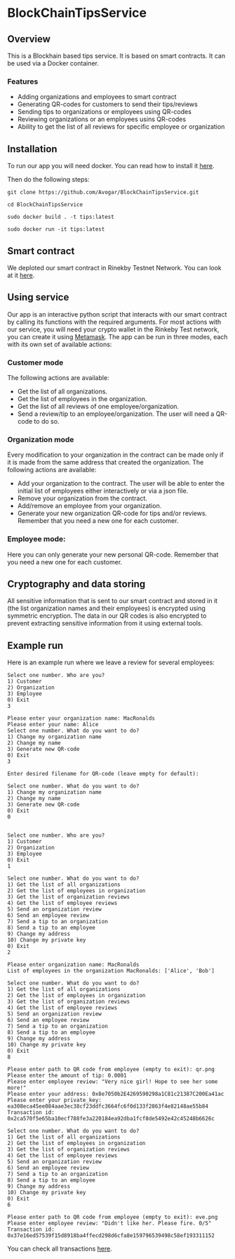 # BlockChainTipsService

## Overview

This is a Blockhain based tips service. It is based on smart contracts. It can be used via a Docker container.

### Features

- Adding organizations and employees to smart contract
- Generating QR-codes for customers to send their tips/reviews
- Sending tips to organizations or employees using QR-codes
- Reviewing organizations or an employees usins QR-codes
- Ability to get the list of all reviews for specific employee or organization

## Installation

To run our app you will need docker. You can read how to install it [here](https://docs.docker.com/engine/install). 

Then do the following steps:

```
git clone https://github.com/Avogar/BlockChainTipsService.git

cd BlockChainTipsService

sudo docker build . -t tips:latest

sudo docker run -it tips:latest
```

## Smart contract

We deploted our smart contract in Rinekby Testnet Network. You can look at it [here](https://rinkeby.etherscan.io/search?f=0&q=0x973cFFcBd1c941A0d6341A4528bD635351e2dF5f).

## Using service

Our app is an interactive python script that interacts with our smart contract by calling its functions with the required arguments. For most actions with our service, you will need your crypto wallet in the Rinkeby Test network, you can create it using [Metamask](https://metamask.io/). The app can be run in three modes, each with its own set of available actions:

### Customer mode
The following actions are available:
- Get the list of all organizations.
- Get the list of employees in the organization.
- Get the list of all reviews of one employee/organization.
- Send a review/tip to an employee/organization. The user will need a QR-code to do so.

### Organization mode
Every modification to your organization in the contract can be made only if it is made from the same address that created the organization. The following actions are available:
- Add your organization to the contract. The user will be able to enter the initial list of employees either interactively or via a json file.
- Remove your organization from the contract.
- Add/remove an employee from your organization.
- Generate your new organization QR-code for tips and/or reviews. Remember that you need a new one for each customer.

### Employee mode:
Here you can only generate your new personal QR-code.  Remember that you need a new one for each customer.

## Cryptography and data storing

All sensitive information that is sent to our smart contract and stored in it (the list organization names and their employees) is encrypted using symmetric encryption. The data in our QR codes is also encrypted to prevent extracting sensitive information from it using external tools.

## Example run
Here is an example run where we leave a review for several employees:
```   
Select one number. Who are you?
1) Customer
2) Organization
3) Employee
0) Exit
3
 
Please enter your organization name: MacRonalds
Please enter your name: Alice
Select one number. What do you want to do?
1) Change my organization name
2) Change my name
3) Generate new QR-code
0) Exit
3
 
Enter desired filename for QR-code (leave empty for default):
 
Select one number. What do you want to do?
1) Change my organization name
2) Change my name
3) Generate new QR-code
0) Exit
0
 
 
Select one number. Who are you?
1) Customer
2) Organization
3) Employee
0) Exit
1
 
Select one number. What do you want to do?
1) Get the list of all organizations
2) Get the list of employees in organization
3) Get the list of organization reviews
4) Get the list of employee reviews
5) Send an organization review
6) Send an employee review
7) Send a tip to an organization
8) Send a tip to an employee
9) Change my address
10) Change my private key
0) Exit
2
 
Please enter organization name: MacRonalds
List of employees in the organization MacRonalds: ['Alice', 'Bob']
 
Select one number. What do you want to do?
1) Get the list of all organizations
2) Get the list of employees in organization
3) Get the list of organization reviews
4) Get the list of employee reviews
5) Send an organization review
6) Send an employee review
7) Send a tip to an organization
8) Send a tip to an employee
9) Change my address
10) Change my private key
0) Exit
8
 
Please enter path to QR code from employee (empty to exit): qr.png
Please enter the amount of tip: 0.0001
Please enter employee review: "Very nice girl! Hope to see her some more!"
Please enter your address: 0x8e7050b2E4269590298a1C81c21387C200Ea41ac
Please enter your private_key: ea308eca45ee084aae3ec38cf23ddfc3664fc6f0d133f2863f4e82148ae55b84
Transaction id:  0x2ca570f5e65ba10ecf788fe3a220184ea92dba1fcf8de5492e42c45248b6626c
 
Select one number. What do you want to do?
1) Get the list of all organizations
2) Get the list of employees in organization
3) Get the list of organization reviews
4) Get the list of employee reviews
5) Send an organization review
6) Send an employee review
7) Send a tip to an organization
8) Send a tip to an employee
9) Change my address
10) Change my private key
0) Exit
6
 
Please enter path to QR code from employee (empty to exit): eve.png
Please enter employee review: "Didn't like her. Please fire. 0/5"
Transaction id:  0x37e16ed57539f15d8918ba4ffecd298d6cfa8e159796539498c58ef193311152
```

You can check all transactions [here](https://rinkeby.etherscan.io/).
